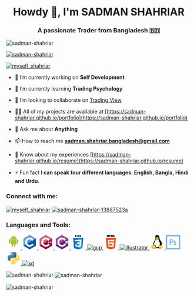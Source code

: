 <h1 align="center">Howdy 👋, I'm SADMAN SHAHRIAR</h1>
<h3 align="center">A passionate Trader from Bangladesh 🇧🇩</h3>

<p align="left"> <img src="https://komarev.com/ghpvc/?username=sadman-shahriar&label=Profile%20views&color=00cf37&style=flat" alt="sadman-shahriar" /> </p>

<p align="left"> <a href="https://github.com/ryo-ma/github-profile-trophy"><img src="https://github-profile-trophy.vercel.app/?username=sadman-shahriar" alt="sadman-shahriar" /></a> </p>

<p align="left"> <a href="https://twitter.com/myself_shahriar" target="blank"><img src="https://img.shields.io/twitter/follow/myself_shahriar?logo=twitter&style=for-the-badge" alt="myself_shahriar" /></a> </p>

- 🔭 I’m currently working on **Self Development**

- 🌱 I’m currently learning **Trading Psychology**

- 👯 I’m looking to collaborate on [Trading View](https://www.tradingview.com/ideas/)

- 👨‍💻 All of my projects are available at [https://sadman-shahriar.github.io/portfolio](https://sadman-shahriar.github.io/portfolio)

- 💬 Ask me about **Anything**

- 📫 How to reach me **sadman.shahriar.bangladesh@gmail.com**

- 📄 Know about my experiences [https://sadman-shahriar.github.io/resume](https://sadman-shahriar.github.io/resume)

- ⚡ Fun fact **I can speak four different languages: English, Bangla, Hindi and Urdu.**

<h3 align="left">Connect with me:</h3>
<p align="left">
<a href="https://twitter.com/myself_shahriar" target="blank"><img align="center" src="https://raw.githubusercontent.com/rahuldkjain/github-profile-readme-generator/master/src/images/icons/Social/twitter.svg" alt="myself_shahriar" height="30" width="40" /></a>
<a href="https://linkedin.com/in/sadman-shahriar-13887523a" target="blank"><img align="center" src="https://raw.githubusercontent.com/rahuldkjain/github-profile-readme-generator/master/src/images/icons/Social/linked-in-alt.svg" alt="sadman-shahriar-13887523a" height="30" width="40" /></a>
</p>

<h3 align="left">Languages and Tools:</h3>
<p align="left"> <a href="https://developer.android.com" target="_blank" rel="noreferrer"> <img src="https://raw.githubusercontent.com/devicons/devicon/master/icons/android/android-original-wordmark.svg" alt="android" width="40" height="40"/> </a> <a href="https://www.cprogramming.com/" target="_blank" rel="noreferrer"> <img src="https://raw.githubusercontent.com/devicons/devicon/master/icons/c/c-original.svg" alt="c" width="40" height="40"/> </a> <a href="https://www.w3schools.com/cpp/" target="_blank" rel="noreferrer"> <img src="https://raw.githubusercontent.com/devicons/devicon/master/icons/cplusplus/cplusplus-original.svg" alt="cplusplus" width="40" height="40"/> </a> <a href="https://www.w3schools.com/cs/" target="_blank" rel="noreferrer"> <img src="https://raw.githubusercontent.com/devicons/devicon/master/icons/csharp/csharp-original.svg" alt="csharp" width="40" height="40"/> </a> <a href="https://www.w3schools.com/css/" target="_blank" rel="noreferrer"> <img src="https://raw.githubusercontent.com/devicons/devicon/master/icons/css3/css3-original-wordmark.svg" alt="css3" width="40" height="40"/> </a> <a href="https://cloud.google.com" target="_blank" rel="noreferrer"> <img src="https://www.vectorlogo.zone/logos/google_cloud/google_cloud-icon.svg" alt="gcp" width="40" height="40"/> </a> <a href="https://www.w3.org/html/" target="_blank" rel="noreferrer"> <img src="https://raw.githubusercontent.com/devicons/devicon/master/icons/html5/html5-original-wordmark.svg" alt="html5" width="40" height="40"/> </a> <a href="https://www.adobe.com/in/products/illustrator.html" target="_blank" rel="noreferrer"> <img src="https://www.vectorlogo.zone/logos/adobe_illustrator/adobe_illustrator-icon.svg" alt="illustrator" width="40" height="40"/> </a> <a href="https://www.linux.org/" target="_blank" rel="noreferrer"> <img src="https://raw.githubusercontent.com/devicons/devicon/master/icons/linux/linux-original.svg" alt="linux" width="40" height="40"/> </a> <a href="https://www.photoshop.com/en" target="_blank" rel="noreferrer"> <img src="https://raw.githubusercontent.com/devicons/devicon/master/icons/photoshop/photoshop-line.svg" alt="photoshop" width="40" height="40"/> </a> <a href="https://www.python.org" target="_blank" rel="noreferrer"> <img src="https://raw.githubusercontent.com/devicons/devicon/master/icons/python/python-original.svg" alt="python" width="40" height="40"/> </a> <a href="https://www.adobe.com/products/xd.html" target="_blank" rel="noreferrer"> <img src="https://cdn.worldvectorlogo.com/logos/adobe-xd.svg" alt="xd" width="40" height="40"/> </a> </p>

<p><img align="left" src="https://github-readme-stats.vercel.app/api/top-langs?username=sadman-shahriar&show_icons=true&locale=en&layout=compact" alt="sadman-shahriar" /></p>

<p>&nbsp;<img align="center" src="https://github-readme-stats.vercel.app/api?username=sadman-shahriar&show_icons=true&locale=en" alt="sadman-shahriar" /></p>

<p><img align="center" src="https://github-readme-streak-stats.herokuapp.com/?user=sadman-shahriar&" alt="sadman-shahriar" /></p>
